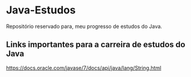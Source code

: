 # Java-Estudos
Repositório reservado para, meu progresso de estudos do Java.

## Links importantes para a carreira de estudos do Java
https://docs.oracle.com/javase/7/docs/api/java/lang/String.html
